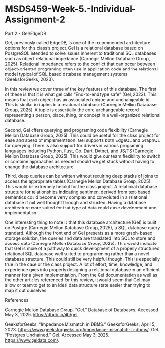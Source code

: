 # MSDS459-Week-5.-Individual-Assignment-2

Part 2 - Gel/EdgeDB

Gel, previously called EdgeDB, is one of the recommended architecture options for this class’s project.  Gel is a relational database based on PostgreSQL intended to solve issues inherent to traditional SQL databases such as object relational impedance (Carnegie Mellon Database Group, 2025).  Relational impedance refers to the conflict that can occur between object-oriented programing often use in application code and the relational model typical of SQL based database management systems (GeeksforGeeks, 2023).

In this review we cover three of the key features of this database.  The first of these is that it is what gel calls “End-to-end type safe” (Gel, 2023).  This means that each object has an associated unique and unchangeable id.  This is similar to tuples in a relational database (Carnegie Mellon Database Group, 2025).  A tuple is essentially the core unchangeable record representing a person, place, thing, or concept in a well-organized relational database.

Second, Gel offers querying and programing code flexibility (Carnegie Mellon Database Group, 2025).  This could be useful for the class project for ease and speed of implementation.  Gel supports both EdgeQL and GraphQL for querying.  There is also support for drivers in various programing languages including Python, Rust, Go. Dart, Dotnet, and JS/TS (Carnegie Mellon Database Group, 2025).  This would give our team flexibility to switch or combine approaches as needed should we get stuck without having to change the database architecture.

Third, deep queries can be written without requiring deep stacks of joins to access the appropriate tables (Carnegie Mellon Database Group, 2025).  This would be extremely helpful for the class project.  A relational database structure for relationships indicating sentiment derived from text-based semantics could become verry complex and convoluted in a relational database if not well thought through and structed.  Having a database architecture more suited for that type of data could ease development and implementation.

One interesting thing to note is that this database architecture (Gel) is built on Postgre (Carnegie Mellon Database Group, 2025), a SQL database query standard.  Although the front end of Gel presents as a more graph-based storage solution, the queries and data are translated into SQL to store and access data (Carnegie Mellon Database Group, 2025).  This would indicate that Gel is more of a pathway to quick development of a properly structured relational SQL database well suited to programming rather than a novel database structure.  This could still be very helpful though.  This is especially true in the case or the class project.  A lot of effort, time, knowledge, and experience goes into properly designing a relational database in an efficient manner for a given implementation.  From the Gel documentation as well as the other articles referenced for this review, it would seem that Gel may allow or team to get to an ideal data structure state easier than trying to map it out ourselves. 


References

Carnegie Mellon Database Group. “Gel.” Database of Databases. Accessed May 3, 2025. https://dbdb.io/db/gel. 

GeeksforGeeks. “Impedance Mismatch in DBMS.” GeeksforGeeks, April 5, 2023. https://www.geeksforgeeks.org/impedance-mismatch-in-dbms/. 
Gel. “Postgres Unchained.” Gel. Accessed May 3, 2025. https://www.geldata.com/.
